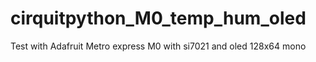 # cirquitpython_M0_temp_hum_oled
Test with Adafruit Metro express M0 with si7021 and oled 128x64 mono
